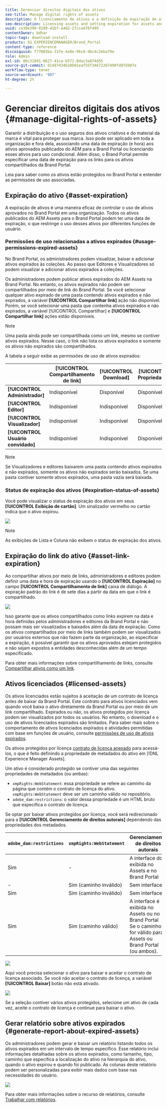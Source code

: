 ```yaml
---
title: Gerenciar direitos digitais dos ativos
seo-title: Manage digital rights of assets
description: O licenciamento de ativos e a definição da expiração de ativos e links compartilhados garantem o uso controlado desses ativos e os protege.
seo-description: Licensing assets and setting expiration for assets and shared links ensure controlled usage of these assets and safeguard them.
uuid: ce30e398-0109-41bf-a4d2-2fcca476f499
contentOwner: bdhar
topic-tags: download-install
products: SG_EXPERIENCEMANAGER/Brand_Portal
content-type: reference
discoiquuid: f77003ba-31fe-4a9e-96c8-dbc4c2eba79e
role: Admin
exl-id: 86c31891-0627-41ca-b571-8dac3a074d55
source-git-commit: d1487434b10b01eaf55f34672267490fd8fd907e
workflow-type: tm+mt
source-wordcount: '907'
ht-degree: 2%

---
```


# Gerenciar direitos digitais dos ativos {#manage-digital-rights-of-assets}

Garantir a distribuição e o uso seguros dos ativos criativos e do material da marca é vital para proteger sua marca. Isso pode ser aplicado em toda a organização e fora dela, associando uma data de expiração (e hora) aos ativos aprovados publicados do AEM para a Brand Portal ou licenciando esses ativos para uso condicional. Além disso, o Brand Portal permite especificar uma data de expiração para os links para os ativos compartilhados da Brand Portal.

Leia para saber como os ativos estão protegidos no Brand Portal e entender as permissões de uso associadas.

## Expiração do ativo {#asset-expiration}

A expiração de ativos é uma maneira eficaz de controlar o uso de ativos aprovados no Brand Portal em uma organização. Todos os ativos publicados do AEM Assets para o Brand Portal podem ter uma data de expiração, o que restringe o uso desses ativos por diferentes funções de usuário.

### Permissões de uso relacionadas a ativos expirados {#usage-permissions-expired-assets}

No Brand Portal, os administradores podem visualizar, baixar e adicionar ativos expirados às coleções. Ao passo que Editores e Visualizadores só podem visualizar e adicionar ativos expirados a coleções.

Os administradores podem publicar ativos expirados do AEM Assets na Brand Portal. No entanto, os ativos expirados não podem ser compartilhados por meio de link do Brand Portal. Se você selecionar qualquer ativo expirado de uma pasta contendo ativos expirados e não expirados, a variável **[!UICONTROL Compartilhar link]** ação não disponível. Porém, se você selecionar uma pasta que contenha ativos expirados e não expirados, a variável [!UICONTROL Compartilhar] e **[!UICONTROL Compartilhar link]** ações estão disponíveis.

>[!NOTE]
>
>Uma pasta ainda pode ser compartilhada como um link, mesmo se contiver ativos expirados. Nesse caso, o link não lista os ativos expirados e somente os ativos não expirados são compartilhados.

A tabela a seguir exibe as permissões de uso de ativos expirados:

|  | **[!UICONTROL Compartilhamento de link]** | **[!UICONTROL Download]** | **[!UICONTROL Propriedades]** | **[!UICONTROL Adicionar à coleção]** | **[!UICONTROL Excluir]** |
|---|---|---|---|---|---|
| **[!UICONTROL Administrador]** | Indisponível | Disponível | Disponível | Disponível | Disponível |
| **[!UICONTROL Editor]** | Indisponível | Indisponível | Disponível | Disponível | Indisponível |
| **[!UICONTROL Visualizador]** | Indisponível | Indisponível | Disponível | Disponível | Indisponível |
| **[!UICONTROL Usuário convidado]** | Indisponível | Indisponível | Disponível | Disponível | Indisponível |

>[!NOTE]
>
>Se Visualizadores e editores baixarem uma pasta contendo ativos expirados e não expirados, somente os ativos não expirados serão baixados. Se uma pasta contiver somente ativos expirados, uma pasta vazia será baixada.

### Status de expiração dos ativos {#expiration-status-of-assets}

Você pode visualizar o status de expiração dos ativos em seus **[!UICONTROL Exibição de cartão]**. Um sinalizador vermelho no cartão indica que o ativo expirou.

![](assets/expired_assets_cardview.png)

>[!NOTE]
>
>As exibições de Lista e Coluna não exibem o status de expiração dos ativos.

## Expiração do link do ativo {#asset-link-expiration}

Ao compartilhar ativos por meio de links, administradores e editores podem definir uma data e hora de expiração usando o **[!UICONTROL Expiração]** no campo **[!UICONTROL Compartilhamento de link]** caixa de diálogo. A expiração padrão do link é de sete dias a partir da data em que o link é compartilhado.

![](assets/asset-link-sharing.png)

Isso garante que os ativos compartilhados como links expirem na data e hora definidas pelos administradores e editores da Brand Portal e não possam mais ser visualizados e baixados além da data de expiração. Como os ativos compartilhados por meio de links também podem ser visualizados por usuários externos que não fazem parte da organização, ao especificar a expiração, é possível garantir que os ativos aprovados estejam protegidos e não sejam expostos a entidades desconhecidas além de um tempo especificado.

Para obter mais informações sobre compartilhamento de links, consulte [Compartilhar ativos como um link](../using/brand-portal-link-share.md).

## Ativos licenciados {#licensed-assets}

Os ativos licenciados estão sujeitos à aceitação de um contrato de licença antes de baixar da Brand Portal. Este contrato para ativos licenciados vem quando você baixa o ativo diretamente da Brand Portal ou por meio de um link compartilhado. Expirados ou não, os ativos protegidos por licença podem ser visualizados por todos os usuários. No entanto, o download e o uso de ativos licenciados expirados são limitados. Para saber mais sobre o comportamento de ativos licenciados expirados e atividades permitidas com base em funções de usuário, consulte [permissões de uso de ativos expirados](../using/manage-digital-rights-of-assets.md#usage-permissions-expired-assets).

Os ativos protegidos por licença [contrato de licença anexado](https://experienceleague.adobe.com/docs/experience-manager-65/assets/administer/drm.html) para acessá-los, o que é feito definindo a propriedade de metadados do ativo em [!DNL Experience Manager Assets].

Um ativo é considerado protegido se contiver uma das seguintes propriedades de metadados (ou ambas):

* `xmpRights:WebStatement`: essa propriedade se refere ao caminho da página que contém o contrato de licença do ativo. `xmpRights:WebStatement` deve ser um caminho válido no repositório.
* `adobe_dam:restrictions`: o valor dessa propriedade é um HTML bruto que especifica o contrato de licença.


Se optar por baixar ativos protegidos por licença, você será redirecionado para a **[!UICONTROL Gerenciamento de direitos autorais]** dependendo das propriedades dos metadados.

| `adobe_dam:restrictions` | `xmpRights:WebStatement` | Gerenciamento de direitos autorais |
| --- | --- | --- |
| Sim | - | A interface do é exibida no Assets e no Brand Portal |
| - | Sim (caminho inválido) | Sem interface |
| Sim | Sim (caminho inválido) | Sem interface |
| Sim | Sim (caminho válido) | A interface é exibida no Assets ou no Brand Portal </br> Se o caminho for válido para Assets ou Brand Portal (ou ambos). |

![](assets/asset-copyright-mgmt.png)

Aqui você precisa selecionar o ativo para baixar e aceitar o contrato de licença associado. Se você não aceitar o contrato de licença, a variável **[!UICONTROL Baixar]** botão não está ativado.

![](assets/licensed-asset-download-2.png)

Se a seleção contiver vários ativos protegidos, selecione um ativo de cada vez, aceite o contrato de licença e continue para baixar o ativo.

## Gerar relatório sobre ativos expirados {#generate-report-about-expired-assets}

Os administradores podem gerar e baixar um relatório listando todos os ativos expirados em um intervalo de tempo específico. Esse relatório inclui informações detalhadas sobre os ativos expirados, como tamanho, tipo, caminho que especifica a localização do ativo na hierarquia do ativo, quando o ativo expirou e quando foi publicado. As colunas deste relatório podem ser personalizadas para exibir mais dados com base nas necessidades do usuário.

![](assets/assets-expired.png)

Para obter mais informações sobre o recurso de relatórios, consulte [Trabalhar com relatórios](../using/brand-portal-reports.md#work-with-reports).
